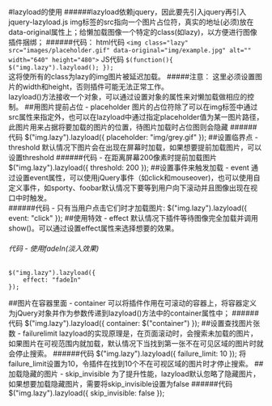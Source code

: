 #lazyload的使用
######lazyload依赖jquery，因此要先引入jquery再引入jquery-lazyload.js
img标签的src指向一个图片占位符，真实的地址(必须)放在data-original属性上；给懒加载图像一个特定的class(如lazy)，以方便进行图像插件捆绑；
######代码：
	html代码
	````
		<img class="lazy" src="images/placeholder.gif" data-original="img/example.jpg" alt="" width="640" height="480">
	````
	JS代码
	````
		$(function(){
			$("img.lazy").lazyload();
		});
	````   
这将使所有的class为lazy的img图片被延迟加载。
#####注意： 这里必须设置图片的width和height，否则插件可能无法正常工作。  
lazyload()方法接收一个对象，可以通过设置对象的属性来对懒加载做相应的控制。
##用图片提前占位 - placeholder
图片的占位符除了可以在img标签中通过src属性来指定外，也可以在lazyload中通过指定placeholder值为某一图片路径，此图片用来占据将要加载的图片的位置，待图片加载时占位图则会隐藏
######代码
	$("img.lazy").lazyload({
		placeholder: "img/grey.gif"
	});
##设置临界点 - threshold
默认情况下图片会在出现在屏幕时加载，如果想要提前加载图片，可以设置threshold
######代码 - 在距离屏幕200像素时提前加载图片
	$("img.lazy").lazyload({
		threshold: 200
	});
##设置事件来触发加载 - event
通过设置event属性，可以使用jQuery事件（如click和mouseover)，也可以使用自定义事件，如sporty、foobar默认情况下要等到用户向下滚动并且图像出现在视口中时触发。  
######代码 - 只有当用户点击它们时才加载图片: 
	$("img.lazy").lazyload({
		event: "click"
	});
##使用特效 - effect
默认情况下插件等待图像完全加载并调用show()。可以通过设置effect属性来选择想要的效果。
###### 代码 - 使用fadeIn(淡入效果)
	$("img.lazy").lazyload({
		effect: "fadeIn"
	});
##图片在容器里面 - container
可以将插件作用在可滚动的容器上，将容器定义为jQuery对象并作为参数传递到lazyload()方法中的container属性中；
######代码
	$("img.lazy").lazyload({
		container: $("container")
	});
##设置查找图片张数 - failurelimit
lazyload的实现原理是，在页面滚动时，会搜索未加载的图片，如果图片在可视范围内就加载，默认情况下当找到第一张不在可见区域的图片时就会停止搜索。
######代码
	$("img.lazy").lazyload({
		failure_limit: 10
	});
将failure_limit设置为10，令插件在找到10个不在可视区域的图片时才停止搜索。
##加载隐藏的图片 - skip_invisible
为了提升性能，lazyload默认忽略了隐藏图片，如果想要加载隐藏图片，需要将skip_invisible设置为false
######代码
	$("img.lazy").lazyload({
		skip_invisible: false
	});



